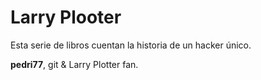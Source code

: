 # Larry Plooter

Esta serie de libros cuentan la historia de un hacker único.

**pedri77**, git & Larry Plotter fan.

